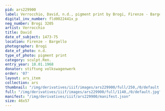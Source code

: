 ```yaml
---
pid: ars229900
label: Verrocchio, David, n.d., pigment print by Brogi, Firenze - Bargello
digital_inv_number: fld0022441x_p
neg_number: Brogi 3205
artist: Verrocchio
title: David
date_of_subject: 1473-75
location: Firenze - Bargello
photographer: Brogi
date_of_photo: n.d.
type_of_photo: pigment print
category: sculpt.Ren.
entry_year: 18.01.1968
donator: stiftung volkswagenwerk
order: '07'
layout: ars_item
collection: ars
thumbnail: "/img/derivatives/iiif/images/ars229900/full/250,/0/default.jpg"
full: "/img/derivatives/iiif/images/ars229900/full/1140,/0/default.jpg"
manifest: "/img/derivatives/iiif/ars229900/manifest.json"
size: 46x57
---
```

